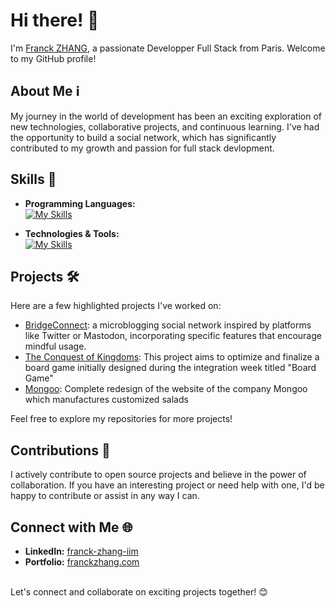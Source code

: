 # Hi there! 👋 

I'm [Franck ZHANG](https://franckzhang.com/), a passionate Developper Full Stack from Paris. Welcome to my GitHub profile!

## About Me ℹ️

My journey in the world of development has been an exciting exploration of new technologies, collaborative projects, and continuous learning. I've had the opportunity to build a social network, which has significantly contributed to my growth and passion for full stack devlopment.

## Skills 🚀

- **Programming Languages:** <br>
[![My Skills](https://skillicons.dev/icons?i=html,css,sass,scss,python,js,php,sql)](https://skillicons.dev)

- **Technologies & Tools:** <br>
[![My Skills](https://skillicons.dev/icons?i=vscode,git,wordpress,ps,figma,xd,symfony,stackoverflow,mysql,bootstrap)](https://skillicons.dev)

## Projects 🛠️

Here are a few highlighted projects I've worked on:

- [BridgeConnect](https://github.com/Maissack/bridgeconnect): a microblogging social network inspired by platforms like Twitter or Mastodon, incorporating specific features that encourage mindful usage.
- [The Conquest of Kingdoms](https://maissack.github.io/conquete_royaume/): This project aims to optimize and finalize a board game initially designed during the integration week titled "Board Game"
- [Mongoo](https://github.com/Maissack/mongoo): Complete redesign of the website of the company Mongoo which manufactures customized salads

Feel free to explore my repositories for more projects!

## Contributions 🌟

I actively contribute to open source projects and believe in the power of collaboration. If you have an interesting project or need help with one, I'd be happy to contribute or assist in any way I can.

## Connect with Me 🌐

- **LinkedIn:** [franck-zhang-iim](https://www.linkedin.com/in/franck-zhang-iim/)
- **Portfolio:** [franckzhang.com](https://franckzhang.com/)

<br>
Let's connect and collaborate on exciting projects together! 😊
